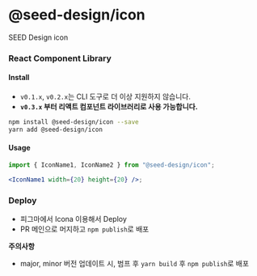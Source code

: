 # @seed-design/icon

SEED Design icon

### React Component Library

#### Install

- `v0.1.x`, `v0.2.x`는 CLI 도구로 더 이상 지원하지 않습니다.
- **`v0.3.x` 부터 리액트 컴포넌트 라이브러리로 사용 가능합니다.**

```bash
npm install @seed-design/icon --save
yarn add @seed-design/icon
```

#### Usage

```jsx
import { IconName1, IconName2 } from "@seed-design/icon";

<IconName1 width={20} height={20} />;
```

### Deploy

- 피그마에서 Icona 이용해서 Deploy
- PR 메인으로 머지하고 `npm publish`로 배포

**주의사항**

- major, minor 버전 업데이트 시, 범프 후 `yarn build` 후 `npm publish`로 배포
